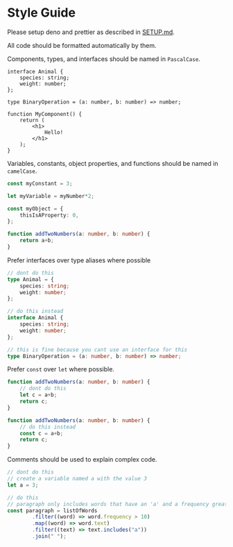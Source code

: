 # Style Guide

Please setup deno and prettier as described in [SETUP.md](SETUP.md).

All code should be formatted automatically by them.

Components, types, and interfaces should be named in `PascalCase`.

```tsx
interface Animal {
	species: string;
	weight: number;
};

type BinaryOperation = (a: number, b: number) => number;

function MyComponent() {
	return (
		<h1>
			Hello!
		</h1>
	);
}
```

Variables, constants, object properties, and functions should be named in `camelCase`.

```ts
const myConstant = 3;

let myVariable = myNumber*2;

const myObject = {
	thisIsAProperty: 0,
};

function addTwoNumbers(a: number, b: number) {
	return a+b;
}
```

Prefer interfaces over type aliases where possible

```ts
// dont do this
type Animal = {
	species: string;
	weight: number;
};

// do this instead
interface Animal {
	species: string;
	weight: number;
};

// this is fine because you cant use an interface for this
type BinaryOperation = (a: number, b: number) => number;
```

Prefer `const` over `let` where possible.

```ts
function addTwoNumbers(a: number, b: number) {
	// dont do this
	let c = a+b;
	return c;
}

function addTwoNumbers(a: number, b: number) {
	// do this instead
	const c = a+b;
	return c;
}
```

Comments should be used to explain complex code.

```ts
// dont do this
// create a variable named a with the value 3
let a = 3;

// do this
// paragraph only includes words that have an 'a' and a frequency greater than 10
const paragraph = listOfWords
		.filter((word) => word.frequency > 10)
		.map((word) => word.text)
		.filter((text) => text.includes("a"))
		.join(" ");

```
